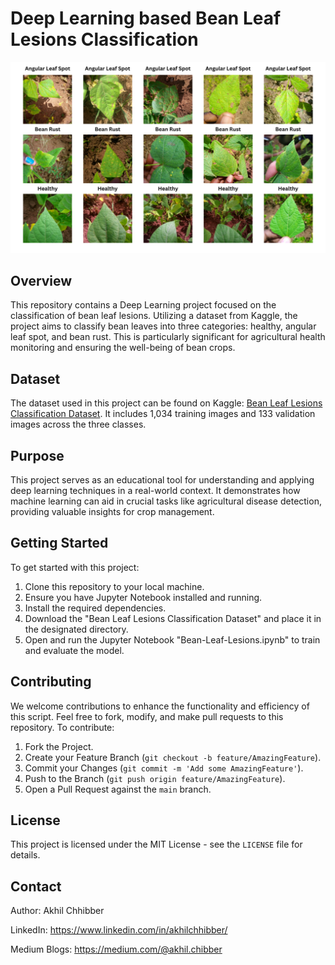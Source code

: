 # Deep Learning based Bean Leaf Lesions Classification
<p align="center">
  <img src="https://github.com/akhilchibber/Bean-Leaf-Lesions-Classification/blob/main/Bean_Leaf_Lesions.png?raw=true" alt="earthml Logo">
</p>

## Overview
This repository contains a Deep Learning project focused on the classification of bean leaf lesions. Utilizing a dataset from Kaggle, the project aims to classify bean leaves into three categories: healthy, angular leaf spot, and bean rust. This is particularly significant for agricultural health monitoring and ensuring the well-being of bean crops.

## Dataset
The dataset used in this project can be found on Kaggle: [Bean Leaf Lesions Classification Dataset](https://www.kaggle.com/datasets/marquis03/bean-leaf-lesions-classification). It includes 1,034 training images and 133 validation images across the three classes.

## Purpose
This project serves as an educational tool for understanding and applying deep learning techniques in a real-world context. It demonstrates how machine learning can aid in crucial tasks like agricultural disease detection, providing valuable insights for crop management.

## Getting Started
To get started with this project:

1. Clone this repository to your local machine.
2. Ensure you have Jupyter Notebook installed and running.
3. Install the required dependencies.
4. Download the "Bean Leaf Lesions Classification Dataset" and place it in the designated directory.
5. Open and run the Jupyter Notebook "Bean-Leaf-Lesions.ipynb" to train and evaluate the model.
   
## Contributing
We welcome contributions to enhance the functionality and efficiency of this script. Feel free to fork, modify, and make pull requests to this repository. To contribute:

1. Fork the Project.
2. Create your Feature Branch (`git checkout -b feature/AmazingFeature`).
3. Commit your Changes (`git commit -m 'Add some AmazingFeature'`).
4. Push to the Branch (`git push origin feature/AmazingFeature`).
5. Open a Pull Request against the `main` branch.

## License

This project is licensed under the MIT License - see the `LICENSE` file for details.

## Contact

Author: Akhil Chhibber

LinkedIn: https://www.linkedin.com/in/akhilchhibber/

Medium Blogs: https://medium.com/@akhil.chibber
